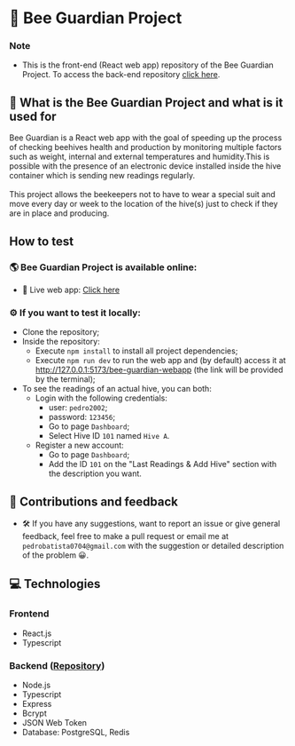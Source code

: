 # 🐝 Bee Guardian Project

### Note
- This is the front-end (React web app) repository of the Bee Guardian Project. To access the back-end repository [click here](https://github.com/pedro742k2/bee-guardian-server).

## 🍯 What is the Bee Guardian Project and what is it used for

Bee Guardian is a React web app with the goal of speeding up the process of checking beehives health and production by monitoring multiple factors such as weight, internal and external temperatures and humidity.This is possible with the presence of an electronic device installed inside the hive container which is sending new readings regularly.
<br/><br/>
This project allows the beekeepers not to have to wear a special suit and move every day or week to the location of the hive(s) just to check if they are in place and producing.
  
## How to test

### 🌎 Bee Guardian Project is available online:
  - 📡 Live web app: [Click here](https://pedro742k2.github.io/bee-guardian-webapp)
  
### ⚙️ If you want to test it locally:
  - Clone the repository;
  - Inside the repository:
    - Execute `npm install` to install all project dependencies;
    - Execute `npm run dev` to run the web app and (by default) access it at http://127.0.0.1:5173/bee-guardian-webapp (the link will be provided by the terminal);
  - To see the readings of an actual hive, you can both:
    - Login with the following credentials:
      - user: `pedro2002`;
      - password: `123456`;
      - Go to page `Dashboard`;
      - Select Hive ID `101` named `Hive A`.
    - Register a new account:
      - Go to page `Dashboard`;
      - Add the ID `101` on the "Last Readings & Add Hive" section with the description you want.

## 🤝 Contributions and feedback

  - 🛠️ If you have any suggestions, want to report an issue or give general feedback, feel free to make a pull request or email me at `pedrobatista0704@gmail.com` with the suggestion or detailed description of the problem 😀.

## 💻 Technologies

### Frontend
  - React.js
  - Typescript

### Backend ([Repository](https://github.com/pedro742k2/bee-guardian-server))
  - Node.js
  - Typescript
  - Express
  - Bcrypt
  - JSON Web Token
  - Database: PostgreSQL, Redis
